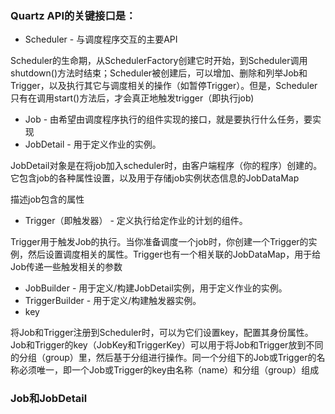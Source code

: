 ### Quartz API的关键接口是：

- Scheduler - 与调度程序交互的主要API

Scheduler的生命期，从SchedulerFactory创建它时开始，到Scheduler调用shutdown()方法时结束；Scheduler被创建后，可以增加、删除和列举Job和Trigger，以及执行其它与调度相关的操作（如暂停Trigger）。但是，Scheduler只有在调用start()方法后，才会真正地触发trigger（即执行job)

- Job - 由希望由调度程序执行的组件实现的接口，就是要执行什么任务，要实现
- JobDetail - 用于定义作业的实例。

JobDetail对象是在将job加入scheduler时，由客户端程序（你的程序）创建的。它包含job的各种属性设置，以及用于存储job实例状态信息的JobDataMap

描述job包含的属性

- Trigger（即触发器） - 定义执行给定作业的计划的组件。

Trigger用于触发Job的执行。当你准备调度一个job时，你创建一个Trigger的实例，然后设置调度相关的属性。Trigger也有一个相关联的JobDataMap，用于给Job传递一些触发相关的参数

- JobBuilder - 用于定义/构建JobDetail实例，用于定义作业的实例。
- TriggerBuilder - 用于定义/构建触发器实例。
- key

将Job和Trigger注册到Scheduler时，可以为它们设置key，配置其身份属性。Job和Trigger的key（JobKey和TriggerKey）可以用于将Job和Trigger放到不同的分组（group）里，然后基于分组进行操作。同一个分组下的Job或Trigger的名称必须唯一，即一个Job或Trigger的key由名称（name）和分组（group）组成

### Job和JobDetail

